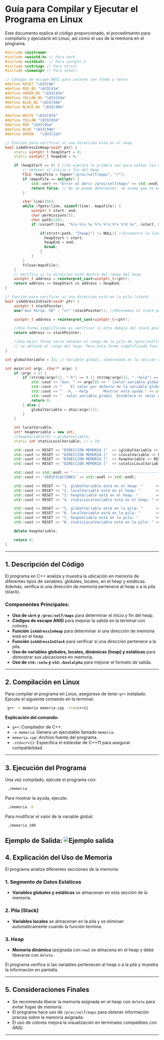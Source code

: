 # Guía para Compilar y Ejecutar el Programa en Linux

Este documento explica el código proporcionado, el procedimiento para compilarlo y ejecutarlo en Linux, así como el uso de la memoria en el programa.

```c++
#include <iostream>
#include <unistd.h> // Para sbrk
#include <cstdint>  // Para uintptr_t
#include <cstring> // Para strstr
#include <iomanip> // Para setw()

// Códigos de escape ANSI para colores con fondo y texto
#define RESET "\033[0m"
#define RED_BG "\033[41m"
#define GREEN_BG "\033[42m"
#define YELLOW_BG "\033[43m"
#define BLUE_BG "\033[44m"
#define BLACK_BG "\033[40m"

#define WHITE "\033[97m"
#define YELLOW "\033[93m"
#define RED "\033[91m"
#define BLUE "\033[94m"
#define GREEN   "\033[32m"

// Función para verificar si una dirección está en el heap
bool isAddressInHeap(void* ptr) {
    static uintptr_t heapStart = 0;
    static uintptr_t heapEnd = 0;

    if (heapStart == 0) { //Se ejecuta la primera vez para setear los valores.
        // obtener el inicio y fin del heap
        FILE *mapsFile = fopen("/proc/self/maps", "r");
        if (mapsFile == nullptr) {
            std::cerr << "Error al abrir /proc/self/maps" << std::endl;
            return false; // No se puede determinar, se asume que no esta.
        }

        char line[256];
        while (fgets(line, sizeof(line), mapsFile)) {
            uintptr_t start, end;
            char permissions[5];
            char path[128];
            if (sscanf(line, "%lx-%lx %s %*x %*x:%*x %*d %s", &start, &end, permissions, path) == 4) {

                if(strstr(path, "[heap]") != NULL){ //Encuentra la linea correspondiente al heap.
                  heapStart = start;
                  heapEnd = end;
                  break;
                }
            }
        }
        fclose(mapsFile);
    }
    // Verifica si la dirección está dentro del rango del heap.
    uintptr_t address = reinterpret_cast<uintptr_t>(ptr);
    return address >= heapStart && address < heapEnd;
}

// Función para verificar si una dirección está en la pila (stack)
bool isAddressInStack(void* ptr) {
    uintptr_t stackPointer;
    asm("mov %%rsp, %0" : "=r" (stackPointer)); //Obtenemos el stack pointer.

    uintptr_t address = reinterpret_cast<uintptr_t>(ptr);

    //Una forma simplificada es verificar si esta debajo del stack pointer.
    return address <= stackPointer;

    //Una mejor forma seria obtener el rango de la pila de /proc/self/maps, similar a como
    // se obtiene el rango del heap. Pero esta forma simplificada funciona bien para propositos de demo.
}

int globalVariable = 33; // Variable global, almacenada en la sección de datos estáticos.

int main(int argc, char** argv) { 
    if (argc > 1) {
        if (strcmp(argv[1], "-h") == 0 || strcmp(argv[1], "--help") == 0) { // Corrección: usar argv
            std::cout << "Uso: " << argv[0] << " [valor_variable_global]" << std::endl;
            std::cout << "   ´El valor por defecto de la variable global es 33´" << std::endl;
            std::cout << "  -h, --help       Mostrar esta ayuda." << std::endl;
            std::cout << "  valor_variable_global  Establece el valor de la variable global." << std::endl;
            return 0;
        } else {
            globalVariable = atoi(argv[1]); 
        }
    }

    int localVariable;
    int* heapVariable = new int;
    //heapVariable[0] = globalVariable;
    static int staticLocalVariable; // = 10;

    std::cout << RESET << "DIRECCION MEMORIA ["  << &globalVariable << RESET << "]\t   "      << BLACK_BG << YELLOW << "STATIC" << RESET << " : " << std::setw(10) << globalVariable       << " variable global "    << std::endl;
    std::cout << RESET << "DIRECCION MEMORIA ["  << &localVariable << RESET << "] "           << GREEN_BG << WHITE << "STACK "  << RESET << " : " << std::setw(10) << localVariable        << " variable local "     << std::endl;
    std::cout << RESET << "DIRECCION MEMORIA ["  << heapVariable << RESET << "]\t   "         << RED_BG << WHITE << "HEAP  "    << RESET << " : " << std::setw(10) << *heapVariable        << " variable en el heap" << std::endl;
    std::cout << RESET << "DIRECCION MEMORIA ["  << &staticLocalVariable << RESET << "]\t   " << BLACK_BG << YELLOW << "STATIC" << RESET << " : " << std::setw(10) << staticLocalVariable  << " variable statica "   << std::endl;

    std::cout << std::endl << "-----------------------------------------------------------------------------\n\n" << RESET << std::boolalpha;
    std::cout << "VERIFICACIONES" << std::endl << std::endl;

    std::cout << RESET << "1. globalVariable está en el heap: "      << (isAddressInHeap(&globalVariable)? GREEN_BG: RED) << isAddressInHeap(&globalVariable)             << RESET << std::endl;
    std::cout << RESET << "2. localVariable está en el heap: "       << (isAddressInHeap(&localVariable)? GREEN_BG: RED) << isAddressInHeap(&localVariable)               << RESET << std::endl;
    std::cout << RESET << "3. heapVariable está en el heap: "        << (isAddressInHeap(heapVariable)? GREEN_BG: RED) << isAddressInHeap(heapVariable)                   << RESET << std::endl;
    std::cout << RESET << "4. staticLocalVariable está en el heap: " << (isAddressInHeap(&staticLocalVariable)? GREEN_BG: RED) << isAddressInHeap(&staticLocalVariable)   << RESET << std::endl << std::endl;

    std::cout << RESET << "5. globalVariable está en la pila: "      << (isAddressInStack(&globalVariable)? GREEN_BG: RED) << isAddressInStack(&globalVariable)           << RESET << std::endl;
    std::cout << RESET << "6. localVariable está en la pila: "       << (isAddressInStack(&localVariable)? GREEN_BG: RED) << isAddressInStack(&localVariable)             << RESET << std::endl;
    std::cout << RESET << "7. heapVariable está en la pila: "        << (isAddressInStack(heapVariable)? GREEN_BG: RED)   << isAddressInStack(heapVariable)               << RESET << std::endl;
    std::cout << RESET << "8. staticLocalVariable está en la pila: " << (isAddressInStack(&staticLocalVariable)? GREEN_BG: RED) << isAddressInStack(&staticLocalVariable) << RESET << std::endl;

    delete heapVariable;

    return 0;
}
```

---

## 1. Descripción del Código

El programa en C++ analiza y muestra la ubicación en memoria de diferentes tipos de variables: globales, locales, en el heap y estáticas. Además, verifica si una dirección de memoria pertenece al heap o a la pila (stack).

### **Componentes Principales:**
- **Uso de `sbrk` y `/proc/self/maps`** para determinar el inicio y fin del heap.
- **Códigos de escape ANSI** para mejorar la salida en la terminal con colores.
- **Función `isAddressInHeap`** para determinar si una dirección de memoria está en el heap.
- **Función `isAddressInStack`** para verificar si una dirección pertenece a la pila.
- **Uso de variables globales, locales, dinámicas (heap) y estáticas** para demostrar sus ubicaciones en memoria.
- **Uso de `std::setw` y `std::boolalpha`** para mejorar el formato de salida.

---

## 2. Compilación en Linux

Para compilar el programa en Linux, asegúrese de tener `g++` instalado. Ejecute el siguiente comando en la terminal:

```sh
 g++ -o memoria memoria.cpp -std=c++11
```

**Explicación del comando:**
- `g++`: Compilador de C++.
- `-o memoria`: Genera un ejecutable llamado `memoria`.
- `memoria.cpp`: Archivo fuente del programa.
- `-std=c++11`: Especifica el estándar de C++11 para asegurar compatibilidad.

---

## 3. Ejecución del Programa

Una vez compilado, ejecute el programa con:

```sh
 ./memoria
```

Para mostrar la ayuda, ejecute:

```sh
 ./memoria -h
```

Para modificar el valor de la variable global:

```sh
 ./memoria 100
```

**Ejemplo de Salida:**
![Ejemplo salida](https://github.com/evalenciEAFIT/courses/blob/main/SistemasOperativos/LlamadaSistema/Memoria/memoria_salida.png)   
---

## 4. Explicación del Uso de Memoria

El programa analiza diferentes secciones de la memoria:

### **1. Segmento de Datos Estáticos**
- **Variables globales y estáticas** se almacenan en esta sección de la memoria.

### **2. Pila (Stack)**
- **Variables locales** se almacenan en la pila y se eliminan automáticamente cuando la función termina.

### **3. Heap**
- **Memoria dinámica** (asignada con `new`) se almacena en el heap y debe liberarse con `delete`.

El programa verifica si las variables pertenecen al heap o a la pila y muestra la información en pantalla.

---

## 5. Consideraciones Finales

- Se recomienda liberar la memoria asignada en el heap con `delete` para evitar fugas de memoria.
- El programa hace uso de `/proc/self/maps` para obtener información precisa sobre la memoria asignada.
- El uso de colores mejora la visualización en terminales compatibles con ANSI.

---



